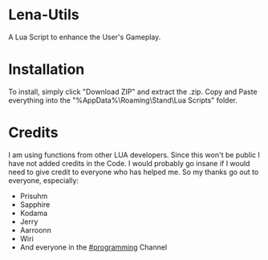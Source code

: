 # Lena-Utils
A Lua Script to enhance the User's Gameplay.

# Installation
To install, simply click "Download ZIP" and extract the .zip. Copy and Paste everything into the "%AppData%\Roaming\Stand\Lua Scripts" folder.

# Credits
I am using functions from other LUA developers. Since this won't be public I have not added credits in the Code. I would probably go insane if I would need to give credit to everyone who has helped me.
So my thanks go out to everyone, especially:
- Prisuhm
- Sapphire
- Kodama
- Jerry
- Aarroonn
- Wiri
- And everyone in the [#programming](https://canary.discord.com/channels/956618713157763072/956618713581387806) Channel
